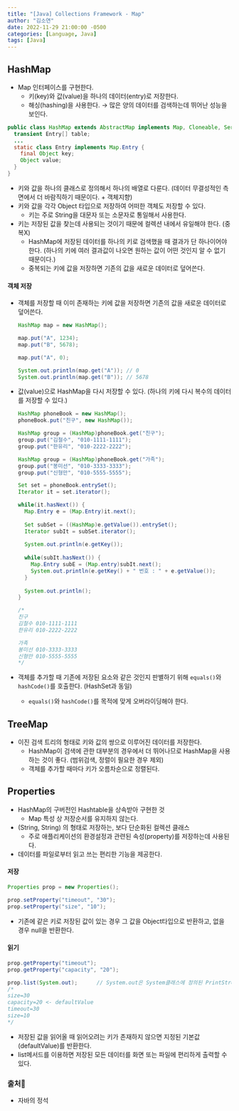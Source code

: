 ```yaml
---
title: "[Java] Collections Framework - Map"
author: "김소연"
date: 2022-11-29 21:00:00 -0500
categories: [Language, Java]
tags: [Java]
---
```




## HashMap

- Map 인터페이스를 구현한다.
  - 키(key)와 값(value)을 하나의 데이터(entry)로 저장한다.
  - 해싱(hashing)을 사용한다. → 많은 양의 데이터를 검색하는데 뛰어난 성능을 보인다.




```java
public class HashMap extends AbstractMap implements Map, Cloneable, Serializable {
  transient Entry[] table;
  ...
  static class Entry implements Map.Entry {
    final Object key;
    Object value;
  }
}
```

- 키와 값을 하나의 클래스로 정의해서 하나의 배열로 다룬다. (데이터 무결성적인 측면에서 더 바람직하기 때문이다. + 객체지향)
- 키와 값을 각각 Object 타입으로 저장하여 어떠한 객체도 저장할 수 있다.
  - 키는 주로 String을 대문자 또는 소문자로 통일해서 사용한다.
- 키는 저장된 값을 찾는데 사용되는 것이기 때문에 컬렉션 내에서 유일해야 한다. (중복X)
  - HashMap에 저장된 데이터를 하나의 키로 검색했을 때 결과가 단 하나이어야 한다. (하나의 키에 여러 결과값이 나오면 원하는 값이 어떤 것인지 알 수 없기 때문이다.)
  - 중복되는 키에 값을 저장하면 기존의 값을 새로운 데이터로 덮어쓴다.




#### 객체 저장

- 객체를 저장할 때 이미 존재하는 키에 값을 저장하면 기존의 값을 새로운 데이터로 덮어쓴다.

  ```java
  HashMap map = new HashMap();

  map.put("A", 1234);
  map.put("B", 5678);

  map.put("A", 0);

  System.out.println(map.get("A"));	// 0
  System.out.println(map.get("B"));	// 5678
  ```


- 값(value)으로 HashMap을 다시 저장할 수 있다. (하나의 키에 다시 복수의 데이터를 저장할 수 있다.)

  ```java
  HashMap phoneBook = new HashMap();
  phoneBook.put("친구", new HashMap());

  HashMap group = (HashMap)phoneBook.get("친구");
  group.put("김철수", "010-1111-1111");
  group.put("한유리", "010-2222-2222");

  HashMap group = (HashMap)phoneBook.get("가족");
  group.put("봉미선", "010-3333-3333");
  group.put("신형만", "010-5555-5555");

  Set set = phoneBook.entrySet();
  Iterator it = set.iterator();

  while(it.hasNext()) {
    Map.Entry e = (Map.Entry)it.next();
    
    Set subSet = ((HashMap)e.getValue()).entrySet();
    Iterator subIt = subSet.iterator();
    
    System.out.println(e.getKey());
    
    while(subIt.hasNext()) {
      Map.Entry subE = (Map.entry)subIt.next();
      System.out.println(e.getKey() + " 번호 : " + e.getValue());
    }
    
    System.out.println();
  }

  /*
  친구
  김철수 010-1111-1111
  한유리 010-2222-2222

  가족
  봉미선 010-3333-3333
  신형만 010-5555-5555
  */
  ```


- 객체를 추가할 때 기존에 저장된 요소와 같은 것인지 판별하기 위해 `equals()`와 `hashCode()`를 호출한다. (HashSet과 동일)
  - `equals()`와 `hashCode()`를 목적에 맞게 오버라이딩해야 한다.




## TreeMap

- 이진 검색 트리의 형태로 키와 값의  쌍으로 이루어진 데이터를 저장한다.
  - HashMap이 검색에 관한 대부분의 경우에서 더 뛰어나므로 HashMap을 사용하는 것이 좋다. 
    (범위검색, 정렬이 필요한 경우 제외)
  - 객체를 추가할 때마다 키가 오름차순으로 정렬된다.




## Properties

- HashMap의 구버전인 Hashtable을 상속받아 구현한 것
  - Map 특성 상 저장순서를 유지하지 않는다.
- (String, String) 의 형태로 저장하는, 보다 단순화된 컬렉션 클래스
  - 주로 애플리케이션의 환경설정과 관련된 속성(property)를 저장하는데 사용된다.
- 데이터를 파일로부터 읽고 쓰는 편리한 기능을 제공한다.




#### 저장

```java
Properties prop = new Properties();

prop.setProperty("timeout", "30");
prop.setProperty("size", "10");
```

- 기존에 같은 키로 저장된 값이 있는 경우 그 값을 Object타입으로 반환하고, 없을 경우 null을 반환한다.



#### 읽기

```java
prop.getProperty("timeout");
prop.getProperty("capacity", "20");

prop.list(System.out);		// System.out은 System클래스에 정의된 PrintStream타입의 static변수
/*
size=30
capacity=20	<- defaultValue
timeout=30
size=10
*/
```

- 저장된 값을 읽어올 때 읽어오려는 키가 존재하지 않으면 지정된 기본값(defaultValue)를 반환한다.
- list메서드를 이용하면 저장된 모든 데이터를 화면 또는 파일에 편리하게 출력할 수 있다.



### 출처📎

- 자바의 정석


